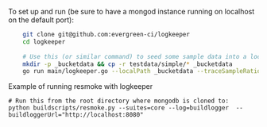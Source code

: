 To set up and run (be sure to have a mongod instance running on localhost on the default port):

```sh
    git clone git@github.com:evergreen-ci/logkeeper
    cd logkeeper
    
    # Use this (or similar command) to seed some sample data into a local bucket and use that as storage
    mkdir -p _bucketdata && cp -r testdata/simple/* _bucketdata
    go run main/logkeeper.go --localPath _bucketdata --traceSampleRatio 1.0
```

Example of running resmoke with logkeeper


    # Run this from the root directory where mongodb is cloned to:
    python buildscripts/resmoke.py --suites=core --log=buildlogger  --buildloggerUrl="http://localhost:8080"
